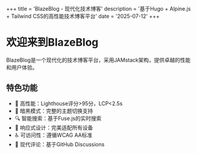 +++
title = 'BlazeBlog - 现代化技术博客'
description = '基于Hugo + Alpine.js + Tailwind CSS的高性能技术博客平台'
date = '2025-07-12'
+++

# 欢迎来到BlazeBlog

BlazeBlog是一个现代化的技术博客平台，采用JAMstack架构，提供卓越的性能和用户体验。

## 特色功能

- 🚀 高性能：Lighthouse评分>95分，LCP<2.5s
- 🌙 暗黑模式：完整的主题切换支持
- 🔍 智能搜索：基于Fuse.js的实时搜索
- 📱 响应式设计：完美适配所有设备
- ♿ 可访问性：遵循WCAG AA标准
- 💬 现代评论：基于GitHub Discussions
